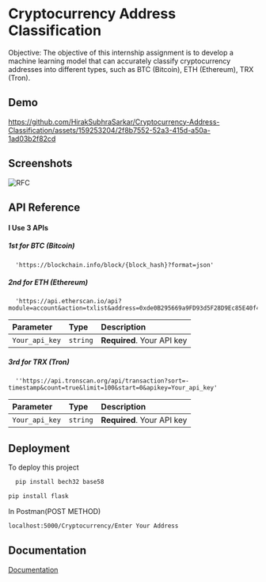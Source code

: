 
# Cryptocurrency Address Classification

Objective: The objective of this internship assignment is to develop a machine learning model that can accurately classify cryptocurrency
addresses into different types, such as BTC (Bitcoin), ETH (Ethereum), TRX (Tron).


## Demo




https://github.com/HirakSubhraSarkar/Cryptocurrency-Address-Classification/assets/159253204/2f8b7552-52a3-415d-a50a-1ad03b2f82cd



## Screenshots


![RFC](https://github.com/HirakSubhraSarkar/Cryptocurrency-Address-Classification/assets/159253204/af67e380-ad79-4ab2-bd74-b1fcbafbc108)


## API Reference

#### I Use 3 APIs
##### 1st for BTC (Bitcoin)

```http
  'https://blockchain.info/block/{block_hash}?format=json'

```

##### 2nd for ETH (Ethereum)
```http
  'https://api.etherscan.io/api?module=account&action=txlist&address=0xde0B295669a9FD93d5F28D9Ec85E40f4cb697BAe&startblock=0&endblock=99999999&sort=asc&apikey=Your_api_key'
```


| Parameter | Type     | Description                |
| :-------- | :------- | :------------------------- |
| `Your_api_key` | `string` | **Required**. Your API key |

##### 3rd for TRX (Tron)
```http
  ''https://api.tronscan.org/api/transaction?sort=-timestamp&count=true&limit=100&start=0&apikey=Your_api_key'
```


| Parameter | Type     | Description                |
| :-------- | :------- | :------------------------- |
| `Your_api_key` | `string` | **Required**. Your API key |


## Deployment

To deploy this project

```bash
  pip install bech32 base58
```
```bash
pip install flask
```
In Postman(POST METHOD) 
```bash
localhost:5000/Cryptocurrency/Enter Your Address
```
## Documentation

[Documentation](https://linktodocumentation)

